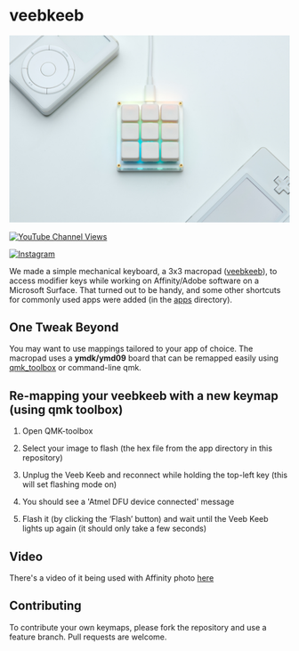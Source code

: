 # veebkeeb

![Action Shot](/images/keeb.jpg)

[![YouTube Channel Views](https://img.shields.io/youtube/channel/views/UCz5BOU9J9pB_O0B8-rDjCWQ?label=YouTube&style=social)](https://www.youtube.com/channel/UCz5BOU9J9pB_O0B8-rDjCWQ)


[![Instagram](https://img.shields.io/badge/Instagram-E4405F?style=for-the-badge&logo=instagram&logoColor=white)](https://www.instagram.com/v_e_e_b/)

We made a simple mechanical keyboard, a 3x3 macropad ([veebkeeb](https://www.veeb.ch/store/p/customizable-3x3-mechanical-keyboard)), to access modifier keys while working on Affinity/Adobe software on a Microsoft Surface. That turned out to be handy, and some other shortcuts for commonly used apps were added (in the [apps](apps/) directory).

## One Tweak Beyond

You may want to use mappings tailored to your app of choice. The macropad uses a **ymdk/ymd09** board that can be remapped easily using [qmk_toolbox](https://github.com/qmk/qmk_toolbox) or command-line qmk. 

## Re-mapping your veebkeeb with a new keymap (using qmk toolbox)

1. Open QMK-toolbox

1. Select your image to flash (the hex file from the app directory in this repository)

1. Unplug the Veeb Keeb and reconnect while holding the top-left key (this will set flashing mode on)

1. You should see a 'Atmel DFU device connected' message

1. Flash it (by clicking the ‘Flash’ button) and wait until the Veeb Keeb lights up again (it should only take a few seconds)

## Video

There's a video of it being used with Affinity photo [here](https://www.youtube.com/watch?v=vFSMz1mPoOg)

## Contributing

To contribute your own keymaps, please fork the repository and use a feature branch. Pull requests are welcome.
